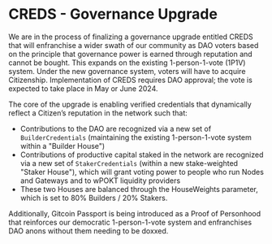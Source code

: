 # CREDS - Governance Upgrade

We are in the process of finalizing a governance upgrade entitled CREDS that will enfranchise a wider swath of our community as DAO voters based on the principle that governance power is earned through reputation and cannot be bought. This expands on the existing 1-person-1-vote (1P1V) system.  Under the new governance system, voters will have to acquire Citizenship. Implementation of CREDS requires DAO approval; the vote is expected to take place in May or June 2024.&#x20;



The core of the upgrade is enabling verified credentials that dynamically reflect a Citizen’s reputation in the network such that:

* Contributions to the DAO are recognized via a new set of `BuilderCredentials` (maintaining the existing 1-person-1-vote system within a "Builder House")
* Contributions of productive capital staked in the network are recognized via a new set of `StakerCredentials` (within a new stake-weighted "Staker House"), which will grant voting power to people who run Nodes and Gateways and to wPOKT liquidity providers&#x20;
* These two Houses are balanced through the HouseWeights parameter, which is set to 80% Builders / 20% Stakers.



Additionally,  Gitcoin Passport is being introduced as a Proof of Personhood that reinforces our democratic 1-person-1-vote system and enfranchises DAO anons without them needing to be doxxed.&#x20;
